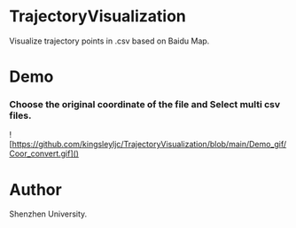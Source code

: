 
# TrajectoryVisualization
Visualize trajectory points in .csv based on Baidu Map.

# Demo
### Choose the original coordinate of the file and Select multi csv files.
![https://github.com/kingsleyljc/TrajectoryVisualization/blob/main/Demo_gif/Coor_convert.gif]()

# Author
Shenzhen University.  

